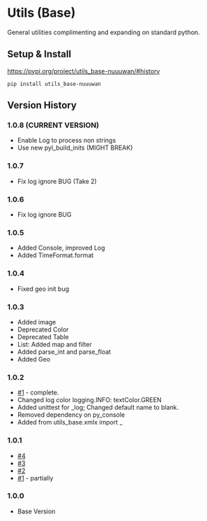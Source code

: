 # Utils (Base)

General utilities complimenting and expanding on standard python.

## Setup & Install

https://pypi.org/project/utils_base-nuuuwan/#history

```
pip install utils_base-nuuuwan
```

## Version History

### 1.0.8 (CURRENT VERSION)
* Enable Log to process non strings
* Use new pyl_build_inits (MIGHT BREAK)

### 1.0.7 
* Fix log ignore BUG (Take 2)

### 1.0.6 
* Fix log ignore BUG

### 1.0.5
* Added Console, improved Log
* Added TimeFormat.format

### 1.0.4 
* Fixed geo init bug

### 1.0.3 
* Added image
* Deprecated Color
* Deprecated Table
* List: Added map and filter
* Added parse_int and parse_float
* Added Geo

### 1.0.2 
* [#1](https://github.com/nuuuwan/utils_base/issues/1) - complete.
* Changed log color logging.INFO: textColor.GREEN
* Added unittest for _log; Changed default name to blank.
* Removed dependency on py_console
* Added from utils_base.xmlx import _

### 1.0.1
* [#4](https://github.com/nuuuwan/utils_base/issues/4)
* [#3](https://github.com/nuuuwan/utils_base/issues/3)
* [#2](https://github.com/nuuuwan/utils_base/issues/2)
* [#1](https://github.com/nuuuwan/utils_base/issues/1) - partially

### 1.0.0 

* Base Version